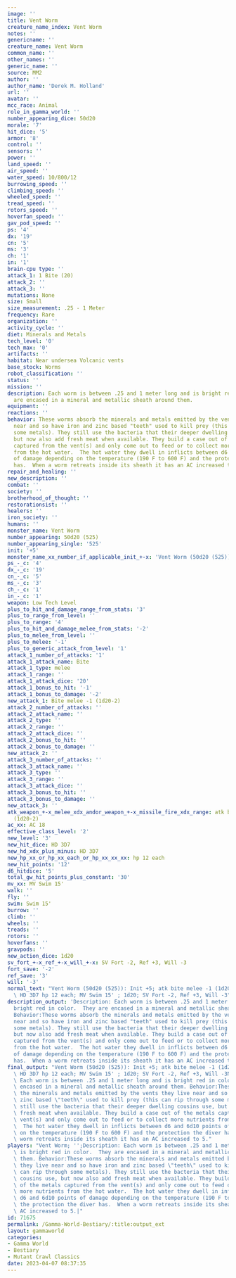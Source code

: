 ```yaml
---
image: ''
title: Vent Worm
creature_name_index: Vent Worm
notes: ''
genericname: ''
creature_name: Vent Worm
common_name: ''
other_names: ''
generic_name: ''
source: MM2
author: ''
author_name: 'Derek M. Holland'
url: ''
avatar: ''
mcc_race: Animal
role_in_gamma_world: ''
number_appearing_dice: 50d20
morale: '7'
hit_dice: '5'
armor: '8'
control: ''
sensors: ''
power: ''
land_speed: ''
air_speed: ''
water_speed: 10/800/12
burrowing_speed: ''
climbing_speed: ''
wheeled_speed: ''
tread_speed: ''
rotors_speed: ''
hoverfan_speed: ''
gav_pod_speed: ''
ps: '4'
dx: '19'
cn: '5'
ms: '3'
ch: '1'
in: '1'
brain-cpu type: ''
attack_1: 1 Bite (20)
attack_2: ''
attack_3: ''
mutations: None
size: Small
size_measurement: .25 - 1 Meter
frequency: Rare
organization: ''
activity_cycle: ''
diet: Minerals and Metals
tech_level: '0'
tech_max: '0'
artifacts: ''
habitat: Near undersea Volcanic vents
base_stock: Worms
robot_classification: ''
status: ''
mission: ''
description: Each worm is between .25 and 1 meter long and is bright red in color.  They
  are encased in a mineral and metallic sheath around them.
equipment: ''
reactions: ''
behavior: These worms absorb the minerals and metals emitted by the vents they live
  near and so have iron and zinc based "teeth" used to kill prey (this can rip through
  some metals). They still use the bacteria that their deeper dwelling cousins use,
  but now also add fresh meat when available. They build a case out of the metals
  captured from the vent(s) and only come out to feed or to collect more nutrients
  from the hot water.  The hot water they dwell in inflicts between d6 and 6d10 points
  of damage depending on the temperature (190 F to 600 F) and the protection the diver
  has.  When a worm retreats inside its sheath it has an AC increased to 5.
repair_and_healing: ''
new_description: ''
combat: ''
society: ''
brotherhood_of_thought: ''
restorationsist: ''
healers: ''
iron_society: ''
humans: ''
monster_name: Vent Worm
number_appearing: 50d20 (525)
number_appearing_single: '525'
init: '+5'
monster_name_xx_number_if_applicable_init_+-x: 'Vent Worm (50d20 (525)): Init +5'
ps_-_c: '4'
dx_-_c: '19'
cn_-_c: '5'
ms_-_c: '3'
ch_-_c: '1'
in_-_c: '1'
weapon: Low Tech Level
plus_to_hit_and_damage_range_from_stats: '3'
plus_to_range_from_level: ''
plus_to_range: '4'
plus_to_hit_and_damage_melee_from_stats: '-2'
plus_to_melee_from_level: ''
plus_to_melee: '-1'
plus_to_generic_attack_from_level: '1'
attack_1_number_of_attacks: '1'
attack_1_attack_name: Bite
attack_1_type: melee
attack_1_range: ''
attack_1_attack_dice: '20'
attack_1_bonus_to_hit: '-1'
attack_1_bonus_to_damage: '-2'
new_attack_1: Bite melee -1 (1d20-2)
attack_2_number_of_attacks: ''
attack_2_attack_name: ''
attack_2_type: ''
attack_2_range: ''
attack_2_attack_dice: ''
attack_2_bonus_to_hit: ''
attack_2_bonus_to_damage: ''
new_attack_2: ''
attack_3_number_of_attacks: ''
attack_3_attack_name: ''
attack_3_type: ''
attack_3_range: ''
attack_3_attack_dice: ''
attack_3_bonus_to_hit: ''
attack_3_bonus_to_damage: ''
new_attack_3: ''
atk_weapon_+-x_melee_xdx_andor_weapon_+-x_missile_fire_xdx_range: atk bite melee -1
  (1d20-2)
ac_xx: AC 18
effective_class_level: '2'
new_level: '3'
new_hit_dice: HD 3D7
new_hd_xdx_plus_minus: HD 3D7
new_hp_xx_or_hp_xx_each_or_hp_xx_xx_xx: hp 12 each
new_hit_points: '12'
d6_hitdice: '5'
total_gw_hit_points_plus_constant: '30'
mv_xx: MV Swim 15'
walk: ''
fly: ''
swim: Swim 15'
burrow: ''
climb: ''
wheels: ''
treads: ''
rotors: ''
hoverfans: ''
gravpods: ''
new_action_dice: 1d20
sv_fort_+-x_ref_+-x_will_+-x: SV Fort -2, Ref +3, Will -3
fort_save: '-2'
ref_save: '3'
will: '-3'
normal_text: "Vent Worm (50d20 (525)): Init +5; atk bite melee -1 (1d20-2); AC 18;\
  \ HD 3D7 hp 12 each; MV Swim 15' ; 1d20; SV Fort -2, Ref +3, Will -3"
description_output: 'Description: Each worm is between .25 and 1 meter long and is
  bright red in color.  They are encased in a mineral and metallic sheath around them.
  Behavior:These worms absorb the minerals and metals emitted by the vents they live
  near and so have iron and zinc based "teeth" used to kill prey (this can rip through
  some metals). They still use the bacteria that their deeper dwelling cousins use,
  but now also add fresh meat when available. They build a case out of the metals
  captured from the vent(s) and only come out to feed or to collect more nutrients
  from the hot water.  The hot water they dwell in inflicts between d6 and 6d10 points
  of damage depending on the temperature (190 F to 600 F) and the protection the diver
  has.  When a worm retreats inside its sheath it has an AC increased to 5.'
final_output: "Vent Worm (50d20 (525)): Init +5; atk bite melee -1 (1d20-2); AC 18;\
  \ HD 3D7 hp 12 each; MV Swim 15' ; 1d20; SV Fort -2, Ref +3, Will -3NoneDescription:\
  \ Each worm is between .25 and 1 meter long and is bright red in color.  They are\
  \ encased in a mineral and metallic sheath around them. Behavior:These worms absorb\
  \ the minerals and metals emitted by the vents they live near and so have iron and\
  \ zinc based \"teeth\" used to kill prey (this can rip through some metals). They\
  \ still use the bacteria that their deeper dwelling cousins use, but now also add\
  \ fresh meat when available. They build a case out of the metals captured from the\
  \ vent(s) and only come out to feed or to collect more nutrients from the hot water.\
  \  The hot water they dwell in inflicts between d6 and 6d10 points of damage depending\
  \ on the temperature (190 F to 600 F) and the protection the diver has.  When a\
  \ worm retreats inside its sheath it has an AC increased to 5."
players: "Vent Worm; '';Description: Each worm is between .25 and 1 meter long and\
  \ is bright red in color.  They are encased in a mineral and metallic sheath around\
  \ them. Behavior:These worms absorb the minerals and metals emitted by the vents\
  \ they live near and so have iron and zinc based \"teeth\" used to kill prey (this\
  \ can rip through some metals). They still use the bacteria that their deeper dwelling\
  \ cousins use, but now also add fresh meat when available. They build a case out\
  \ of the metals captured from the vent(s) and only come out to feed or to collect\
  \ more nutrients from the hot water.  The hot water they dwell in inflicts between\
  \ d6 and 6d10 points of damage depending on the temperature (190 F to 600 F) and\
  \ the protection the diver has.  When a worm retreats inside its sheath it has an\
  \ AC increased to 5.|"
id: 71675
permalink: /Gamma-World-Bestiary/:title:output_ext
layout: gammaworld
categories:
- Gamma World
- Bestiary
- Mutant Crawl Classics
date: 2023-04-07 08:37:35
---
```

